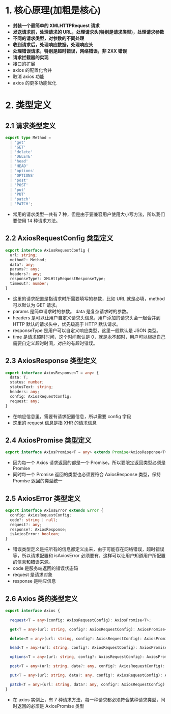 # 1. 核心原理(加粗是核心)

+ **封装一个最简单的 XMLHTTPRequest 请求**
+ **发送请求前，处理请求的 URL，处理请求头(特别是请求类型)，处理请求参数**
+ **不同的请求类型，对参数的不同处理**
+ **收到请求后，处理响应数据，处理响应头**
+ **处理错误请求，特别是超时错误，网络错误，非 2XX 错误**
+ **请求拦截器的实现**
+ 接口的扩展
+ axios 的配置化合并
+ 取消 axios 功能
+ axios 的更多功能优化


# 2. 类型定义

## 2.1 请求类型定义

```typescript
export type Method =
  | 'get'
  | 'GET'
  | 'delete'
  | 'DELETE'
  | 'head'
  | 'HEAD'
  | 'options'
  | 'OPTIONS'
  | 'post'
  | 'POST'
  | 'put'
  | 'PUT'
  | 'patch'
  | 'PATCH';
```

+ 常用的请求类型一共有 7 种，但是由于要兼容用户使用大小写方法，所以我们要使用 14 种请求方法。

## 2.2 AxiosRequestConfig 类型定义

```typescript
export interface AxiosRequestConfig {
  url: string;
  method?: Method;
  data?: any;
  params?: any;
  headers?: any;
  responseType?: XMLHttpRequestResponseType;
  timeout?: number;
}
```

+ 这里的请求配置是指请求时所需要填写的参数，比如 URL 就是必填，method 可以默认为 GET 请求。
+ params 是简单请求时的参数。 data 是复杂请求时的参数。
+ headers 是可以让用户自定义请求头信息，用户添加的请求头会一起合并到 HTTP 默认的请求头中，优先级高于 HTTP 默认请求。
+ responseType 是用户可以自定义响应类型，这里一般默认是 JSON 类型。
+ time 是请求超时时间，这个时间默认是 0，就是永不超时，用户可以根据自己需要自定义超时时间，对应的有超时错误。

## 2.3 AxiosResponse 类型定义

```typescript
export interface AxiosResponse<T = any> {
  data: T;
  status: number;
  statusText: string;
  headers: any;
  config: AxiosRequestConfig;
  request: any;
}
```

+ 在响应信息里，需要有请求配置信息，所以需要 config 字段
+ 这里的 request 信息是指 XHR 的请求信息

## 2.4 AxiosPromise 类型定义

```typescript
export interface AxiosPromise<T = any> extends Promise<AxiosResponse<T>> {}
```

+ 因为每一个 Axios 请求返回的都是一个 Promise，所以要限定返回类型必须是 Promise
+ 同时每一个 Promise 返回的类型也必须要符合 AxiosResponse 类型，保持 Promise 返回的类型统一


## 2.5 AxiosError 类型定义

```typescript
export interface AxiosError extends Error {
  config: AxiosRequestConfig;
  code?: string | null;
  request?: any;
  response?: AxiosResponse;
  isAxiosError: boolean;
}
```

+ 错误类型定义是把所有的信息都定义出来，由于可能存在网络错误，超时错误等，所以请求配置和 isAxiosError 必须要有，这样可以让用户知道用户所配置的信息和错误来源。
+ code 是服务端返回的错误状态码
+ request 是请求对象
+ response 是响应信息


## 2.6 Axios 类的类型定义

```typescript
export interface Axios {
 
  request<T = any>(config: AxiosRequestConfig): AxiosPromise<T>;

  get<T = any>(url: string, config?: AxiosRequestConfig): AxiosPromise<T>;

  delete<T = any>(url: string, config?: AxiosRequestConfig): AxiosPromise<T>;

  head<T = any>(url: string, config?: AxiosRequestConfig): AxiosPromise<T>;

  options<T = any>(url: string, config?: AxiosRequestConfig): AxiosPromise<T>;

  post<T = any>(url: string, data?: any, config?: AxiosRequestConfig): AxiosPromise<T>;

  put<T = any>(url: string, data?: any, config?: AxiosRequestConfig): AxiosPromise<T>;

  patch<T = any>(url: string, data?: any, config?: AxiosRequestConfig): AxiosPromise<T>;
}
```

+ 在 axios 实例上，有 7 种请求方法，每一种请求都必须符合某种请求类型，同时返回的必须是 AxiosPromise 类型
